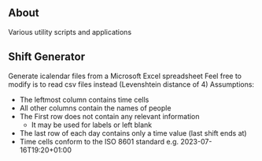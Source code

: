 ## About
Various utility scripts and applications

## Shift Generator
Generate icalendar files from a Microsoft Excel spreadsheet
Feel free to modify is to read csv files instead (Levenshtein distance of 4)
Assumptions:
- The leftmost column contains time cells
- All other columns contain the names of people
- The First row does not contain any relevant information
    - It may be used for labels or left blank
- The last row of each day contains only a time value (last shift ends at)
- Time cells conform to the ISO 8601 standard e.g. 2023-07-16T19:20+01:00